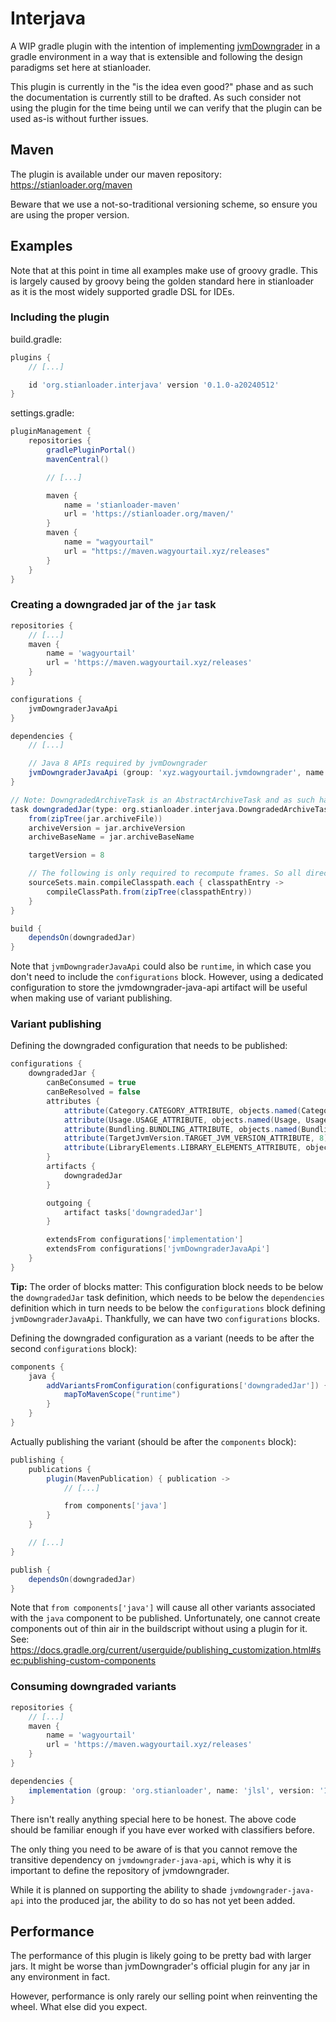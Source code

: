 # Interjava

A WIP gradle plugin with the intention of implementing [jvmDowngrader](https://github.com/unimined/JvmDowngrader)
in a gradle environment in a way that is extensible and following the design paradigms
set here at stianloader.

This plugin is currently in the "is the idea even good?" phase and as such
the documentation is currently still to be drafted. As such consider not using
the plugin for the time being until we can verify that the plugin can be used
as-is without further issues. 

## Maven

The plugin is available under our maven repository: https://stianloader.org/maven

Beware that we use a not-so-traditional versioning scheme, so ensure you
are using the proper version.

## Examples

Note that at this point in time all examples make use of groovy gradle.
This is largely caused by groovy being the golden standard here in stianloader
as it is the most widely supported gradle DSL for IDEs.

### Including the plugin

build.gradle:

```groovy
plugins {
    // [...]

    id 'org.stianloader.interjava' version '0.1.0-a20240512'
}
```

settings.gradle:

```groovy
pluginManagement {
    repositories {
        gradlePluginPortal()
        mavenCentral()

        // [...]

        maven {
            name = 'stianloader-maven'
            url = 'https://stianloader.org/maven/'
        }
        maven {
            name = "wagyourtail"
            url = "https://maven.wagyourtail.xyz/releases"
        }
    }
}

```

### Creating a downgraded jar of the `jar` task

```groovy
repositories {
    // [...]
    maven {
        name = 'wagyourtail'
        url = 'https://maven.wagyourtail.xyz/releases'
    }
}

configurations {
    jvmDowngraderJavaApi
}

dependencies {
    // [...]

    // Java 8 APIs required by jvmDowngrader
    jvmDowngraderJavaApi (group: 'xyz.wagyourtail.jvmdowngrader', name: 'jvmdowngrader-java-api', version: '0.1.2', classifier: 'downgraded-8')
}

// Note: DowngradedArchiveTask is an AbstractArchiveTask and as such has all the methods and properties AbstractArchiveTasks normally have
task downgradedJar(type: org.stianloader.interjava.DowngradedArchiveTask, dependsOn: jar) {
    from(zipTree(jar.archiveFile))
    archiveVersion = jar.archiveVersion
    archiveBaseName = jar.archiveBaseName

    targetVersion = 8

    // The following is only required to recompute frames. So all direct compile-time dependencies need to be present.
    sourceSets.main.compileClasspath.each { classpathEntry ->
        compileClassPath.from(zipTree(classpathEntry))
    }
}

build {
    dependsOn(downgradedJar)
}
```

Note that `jvmDowngraderJavaApi` could also be `runtime`, in which case you don't need to
include the `configurations` block. However, using a dedicated configuration to store the
jvmdowngrader-java-api artifact will be useful when making use of variant publishing.

### Variant publishing

Defining the downgraded configuration that needs to be published:

```groovy
configurations {
    downgradedJar {
        canBeConsumed = true
        canBeResolved = false
        attributes {
            attribute(Category.CATEGORY_ATTRIBUTE, objects.named(Category, Category.LIBRARY))
            attribute(Usage.USAGE_ATTRIBUTE, objects.named(Usage, Usage.JAVA_RUNTIME))
            attribute(Bundling.BUNDLING_ATTRIBUTE, objects.named(Bundling, Bundling.EXTERNAL))
            attribute(TargetJvmVersion.TARGET_JVM_VERSION_ATTRIBUTE, 8)
            attribute(LibraryElements.LIBRARY_ELEMENTS_ATTRIBUTE, objects.named(LibraryElements, 'jar'))
        }
        artifacts {
            downgradedJar
        }

        outgoing {
            artifact tasks['downgradedJar']
        }

        extendsFrom configurations['implementation']
        extendsFrom configurations['jvmDowngraderJavaApi']
    }
}
```

**Tip:** The order of blocks matter: This configuration block needs to be below
the `downgradedJar` task definition, which needs to be below the `dependencies` definition which
in turn needs to be below the `configurations` block defining `jvmDowngraderJavaApi`.
Thankfully, we can have two `configurations` blocks.

Defining the downgraded configuration as a variant (needs to be after the second `configurations` block):

```groovy
components {
    java {
        addVariantsFromConfiguration(configurations['downgradedJar']) {
            mapToMavenScope("runtime")
        }
    }
}
```

Actually publishing the variant (should be after the `components` block):
```groovy
publishing {
    publications {
        plugin(MavenPublication) { publication ->
            // [...]

            from components['java']
        }
    }

    // [...]
}

publish {
    dependsOn(downgradedJar)
}
```

Note that `from components['java']` will cause all other variants associated
with the `java` component to be published. Unfortunately, one cannot create components
out of thin air in the buildscript without using a plugin for it.
See: https://docs.gradle.org/current/userguide/publishing_customization.html#sec:publishing-custom-components

### Consuming downgraded variants

```groovy
repositories {
    // [...]
    maven {
        name = 'wagyourtail'
        url = 'https://maven.wagyourtail.xyz/releases'
    }
}

dependencies {
    implementation (group: 'org.stianloader', name: 'jlsl', version: '1.0.0', classifier: 'j8')
}
```

There isn't really anything special here to be honest. The above
code should be familiar enough if you have ever worked with classifiers
before.

The only thing you need to be aware of is that you cannot remove the transitive
dependency on `jvmdowngrader-java-api`, which is why it is important to define
the repository of jvmdowngrader.

While it is planned on supporting the ability to shade `jvmdowngrader-java-api`
into the produced jar, the ability to do so has not yet been added.

## Performance

The performance of this plugin is likely going to be pretty bad with larger jars.
It might be worse than jvmDowngrader's official plugin for any jar in any environment in fact.

However, performance is only rarely our selling point when reinventing the wheel.
What else did you expect.
